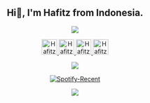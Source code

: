<h2 align="center">Hi👋, I'm Hafitz from Indonesia.</h2>

<p align="center">
<a href="https://youtu.be/iG1gPLOceCQ">
  <img src="https://raw.githubusercontent.com/breakdowns/breakdowns/master/Shrine%20Of%20Malice.png"/>
</p>

<p align="center">
  <a href="https://www.instagram.com/hafitzsetya_21">
  <img alt="Hafitz's Instagram" width="35px" src="https://image.flaticon.com/icons/svg/2111/2111421.svg" />
</a>
<a href="https://t.me/hafitzXD">
  <img alt="Hafitz's Telegram" width="35px" src="https://image.flaticon.com/icons/svg/2111/2111673.svg" />
</a>
<a href="https://open.spotify.com/user/7wxw9ydcqjc4ta495h73jpcjf?si=qTLQmHMkRgGv2ktdCy6pLQ">
  <img alt="Hafitz's Spotify" width="35px" src="https://image.flaticon.com/icons/svg/2111/2111627.svg" />
</a>
<a href="https://discordapp.com/users/455173359924412434">
  <img alt=Hafitz's Discord" width="35px" src="https://image.flaticon.com/icons/svg/2111/2111310.svg" />
</a>
</p>
<p align="center">
<a href="https://breakdowns.github.io/"> <img src="https://img.shields.io/website?label=%20&style=for-the-badge&up_color=black&up_message=breakdowns.github.io&url=https%3A%2F%2Fbreakdowns.github.io"/></a></p>



<p align="center">
  <a href="https://open.spotify.com/user/ceqec8djgav5tbq8mm5m26d1s" > <img src="https://spotify-recently-played-readme.vercel.app/api?user=ceqec8djgav5tbq8mm5m26d1s&count=3&width=490" alt="Spotify-Recent" /></a>
</p>

<p align="center"><a href="https://github.com/breakdowns"><img src="https://github-readme-stats.vercel.app/api?username=breakdowns&&show_icons=true&line_height=27&count_private=true&title_color=ffffff&text_color=c9cacc&icon_color=2bbc8a&bg_color=1d1f21"></a></p>
